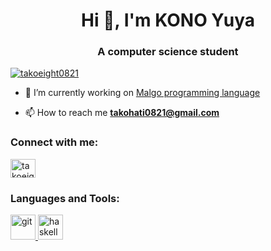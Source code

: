 <h1 align="center">Hi 👋, I'm KONO Yuya</h1>
<h3 align="center">A computer science student</h3>

<p align="left"> <a href="https://twitter.com/takoeight0821" target="blank"><img src="https://img.shields.io/twitter/follow/takoeight0821?logo=twitter&style=for-the-badge" alt="takoeight0821" /></a> </p>

- 🔭 I’m currently working on [Malgo programming language](https://github.com/malgo-lang/malgo)

- 📫 How to reach me **takohati0821@gmail.com**

<h3 align="left">Connect with me:</h3>
<p align="left">
<a href="https://twitter.com/takoeight0821" target="blank"><img align="center" src="https://raw.githubusercontent.com/rahuldkjain/github-profile-readme-generator/master/src/images/icons/Social/twitter.svg" alt="takoeight0821" height="30" width="40" /></a>
</p>

<h3 align="left">Languages and Tools:</h3>
<p align="left"> <a href="https://git-scm.com/" target="_blank" rel="noreferrer"> <img src="https://www.vectorlogo.zone/logos/git-scm/git-scm-icon.svg" alt="git" width="40" height="40"/> </a> <a href="https://www.haskell.org/" target="_blank" rel="noreferrer"> <img src="https://upload.wikimedia.org/wikipedia/commons/1/1c/Haskell-Logo.svg" alt="haskell" width="40" height="40"/> </a> </p>
